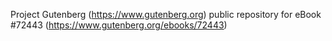 Project Gutenberg (https://www.gutenberg.org) public repository for eBook #72443 (https://www.gutenberg.org/ebooks/72443)
